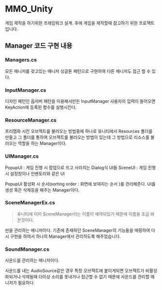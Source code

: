 # MMO_Unity

게임 제작을 하기위한 프레임워크 설계.
후에 게임을 제작할때 참고하기 위한 프로젝트입니다.

## Manager 코드 구현 내용

### Managers.cs

모든 매니저를 갖고있는 매니저 싱글톤 패턴으로 구현하여 다른 매니저도 접근 할 수 있다.

### InputManager.cs

디자인 패턴인 옵저버 패턴을 이용해서만든 InputManager 사용자의 입력이 들어오면 KeyAction에 등록된 함수를 실행시킨다.

### ResourceManager.cs

프리팹화 시킨 오브젝트를 불러오는 방법중에 하나로 유니티에서 Resources 폴더를 만들고 그 폴더를 통하여 오브젝트를 불러오는 방법이 있는데 그 방법으로 리소스를 불러오는 역할을 하는 Manager이다.

### UIManager.cs

PopupUI : 게임 진행 시 팝업으로 뜨고 사라지는 Dialog식 UI들
SceneUI : 게임 진행 시 설정창이나 인벤토리와 같은 UI

PopupUI 활성화 시 순서(sorting order : 화면에 보여지는 순서 )를 관리해준다. UI를 생성 혹은 삭제등을 해주는 Manager이다.

### SceneManagerEx.cs

> 유니티에 이미 SceneManager라는 이름이 예약되있기 때문에 이름을 조금 바꾼것이다.

씬을 관리하는 매니저이다.
기존에 존재하던 SceneManager의 기능들을 매핑하여 다시 구현을 하여서 하나의 Manager에서 관리하도록 해주었습니다.

### SoundManager.cs

사운드를 관리하는 매니저이다.

사운드를 내는 AudioSource같은 경우 특정 오브젝트에 붙이게되면 오브젝트가 비활성화되거나 삭제될때 더이상 소리를 못내거나 접근할 수 없기 때문에 사운드를 관리할 매니저가 필요하다.
